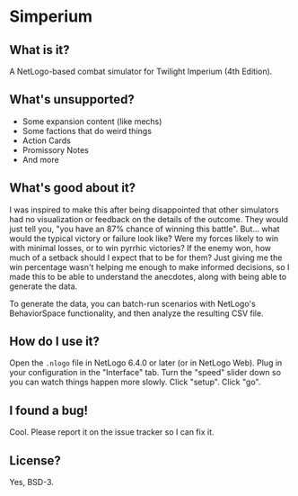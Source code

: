 # Simperium

## What is it?

A NetLogo-based combat simulator for Twilight Imperium (4th Edition).

## What's unsupported?

  * Some expansion content (like mechs)
  * Some factions that do weird things
  * Action Cards
  * Promissory Notes
  * And more

## What's good about it?

I was inspired to make this after being disappointed that other simulators had no visualization or feedback on the details of the outcome.  They would just tell you, "you have an 87% chance of winning this battle".  But... what would the typical victory or failure look like?  Were my forces likely to win with minimal losses, or to win pyrrhic victories?  If the enemy won, how much of a setback should I expect that to be for them?  Just giving me the win percentage wasn't helping me enough to make informed decisions, so I made this to be able to understand the anecdotes, along with being able to generate the data.

To generate the data, you can batch-run scenarios with NetLogo's BehaviorSpace functionality, and then analyze the resulting CSV file.

## How do I use it?

Open the `.nlogo` file in NetLogo 6.4.0 or later (or in NetLogo Web).  Plug in your configuration in the "Interface" tab.  Turn the "speed" slider down so you can watch things happen more slowly.  Click "setup".  Click "go".

## I found a bug!

Cool.  Please report it on the issue tracker so I can fix it.

## License?

Yes, BSD-3.
